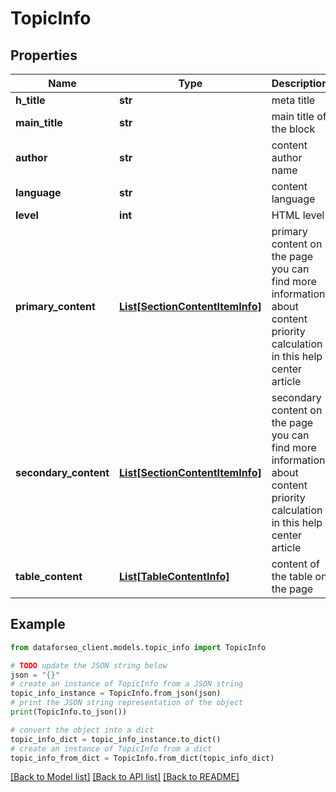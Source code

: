 # TopicInfo


## Properties

Name | Type | Description | Notes
------------ | ------------- | ------------- | -------------
**h_title** | **str** | meta title | [optional] 
**main_title** | **str** | main title of the block | [optional] 
**author** | **str** | content author name | [optional] 
**language** | **str** | content language | [optional] 
**level** | **int** | HTML level | [optional] 
**primary_content** | [**List[SectionContentItemInfo]**](SectionContentItemInfo.md) | primary content on the page you can find more information about content priority calculation in this help center article | [optional] 
**secondary_content** | [**List[SectionContentItemInfo]**](SectionContentItemInfo.md) | secondary content on the page you can find more information about content priority calculation in this help center article | [optional] 
**table_content** | [**List[TableContentInfo]**](TableContentInfo.md) | content of the table on the page | [optional] 

## Example

```python
from dataforseo_client.models.topic_info import TopicInfo

# TODO update the JSON string below
json = "{}"
# create an instance of TopicInfo from a JSON string
topic_info_instance = TopicInfo.from_json(json)
# print the JSON string representation of the object
print(TopicInfo.to_json())

# convert the object into a dict
topic_info_dict = topic_info_instance.to_dict()
# create an instance of TopicInfo from a dict
topic_info_from_dict = TopicInfo.from_dict(topic_info_dict)
```
[[Back to Model list]](../README.md#documentation-for-models) [[Back to API list]](../README.md#documentation-for-api-endpoints) [[Back to README]](../README.md)



